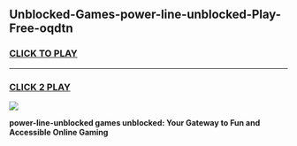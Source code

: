 
## Unblocked-Games-power-line-unblocked-Play-Free-oqdtn
<h3>
<a href="https://premium76.site?title=power-line-unblocked&ref=23A">CLICK TO PLAY</a></h3>
<hr>

<h3>
<a href="https://premium76.site?title=power-line-unblocked&ref=23A">CLICK 2 PLAY</a>
  
</h3>

<a href="https://premium76.site?title=power-line-unblocked&ref=23A"><img src="https://clearcache.store/games.png"></a>


**power-line-unblocked games unblocked: Your Gateway to Fun and Accessible Online Gaming**
